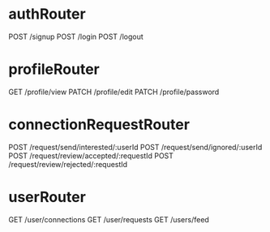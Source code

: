 <!-- DevTinder APIs -->

# authRouter

POST /signup
POST /login
POST /logout

# profileRouter

GET /profile/view
PATCH /profile/edit
PATCH /profile/password

# connectionRequestRouter

POST /request/send/interested/:userId
POST /request/send/ignored/:userId
POST /request/review/accepted/:requestId
POST /request/review/rejected/:requestId

# userRouter

GET /user/connections
GET /user/requests
GET /users/feed
